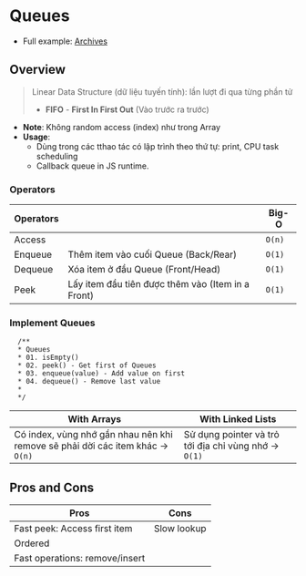 # Queues

- Full example: [Archives](archives/)

## Overview

> Linear Data Structure (dữ liệu tuyến tính): lần lượt đi qua từng phần tử
>
> - **FIFO** - **First In First Out** (Vào trước ra trước)

- **Note**: Không random access (index) như trong Array
- **Usage**:
  - Dùng trong các tthao tác có lập trình theo thứ tự: print, CPU task scheduling
  - Callback queue in JS runtime.

### Operators

| Operators |                                                   | Big-O  |
| --------- | ------------------------------------------------- | ------ |
| Access    |                                                   | `O(n)` |
| Enqueue   | Thêm item vào cuối Queue (Back/Rear)              | `O(1)` |
| Dequeue   | Xóa item ở đầu Queue (Front/Head)                 | `O(1)` |
| Peek      | Lấy item đầu tiên được thêm vào (Item in a Front) | `O(1)` |

### Implement Queues

``` text
  /**
  * Queues
  * 01. isEmpty()
  * 02. peek() - Get first of Queues
  * 03. enqueue(value) - Add value on first
  * 04. dequeue() - Remove last value
  * 
  */
```

| With Arrays                                                                   | With Linked Lists                                    |
| ----------------------------------------------------------------------------- | ---------------------------------------------------- |
| Có index, vùng nhớ gần nhau nên khi remove sẽ phải dời các item khác → `O(n)` | Sử dụng pointer và trỏ tới địa chỉ vùng nhớ → `O(1)` |

## Pros and Cons

| Pros                           | Cons        |
| ------------------------------ | ----------- |
| Fast peek: Access first item   | Slow lookup |
| Ordered                        |             |
| Fast operations: remove/insert |             |
